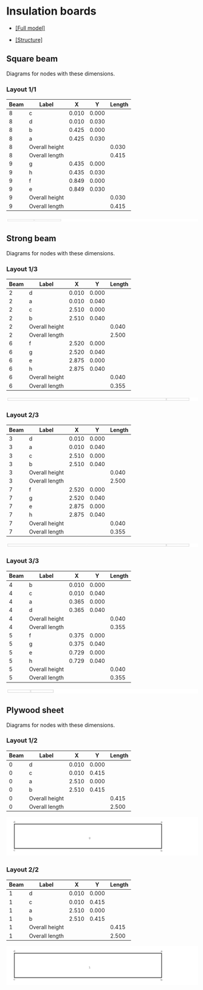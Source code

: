 # Insulation boards



* [[Full model]](full_model.stl)


* [[Structure]](structure.stl)




## Square beam

Diagrams for nodes with these dimensions.

### Layout 1/1


| Beam | Label | X | Y | Length |
|-|-|-|-|-|
| 8 | c | 0.010 | 0.000 |  |
| 8 | d | 0.010 | 0.030 |  |
| 8 | b | 0.425 | 0.000 |  |
| 8 | a | 0.425 | 0.030 |  |
| 8 | Overall height |  |  | 0.030 |
| 8 | Overall length |  |  | 0.415 |
| 9 | g | 0.435 | 0.000 |  |
| 9 | h | 0.435 | 0.030 |  |
| 9 | f | 0.849 | 0.000 |  |
| 9 | e | 0.849 | 0.030 |  |
| 9 | Overall height |  |  | 0.030 |
| 9 | Overall length |  |  | 0.415 |


![diagram000.svg](diagram000.svg)
## Strong beam

Diagrams for nodes with these dimensions.

### Layout 1/3


| Beam | Label | X | Y | Length |
|-|-|-|-|-|
| 2 | d | 0.010 | 0.000 |  |
| 2 | a | 0.010 | 0.040 |  |
| 2 | c | 2.510 | 0.000 |  |
| 2 | b | 2.510 | 0.040 |  |
| 2 | Overall height |  |  | 0.040 |
| 2 | Overall length |  |  | 2.500 |
| 6 | f | 2.520 | 0.000 |  |
| 6 | g | 2.520 | 0.040 |  |
| 6 | e | 2.875 | 0.000 |  |
| 6 | h | 2.875 | 0.040 |  |
| 6 | Overall height |  |  | 0.040 |
| 6 | Overall length |  |  | 0.355 |


![diagram001.svg](diagram001.svg)
### Layout 2/3


| Beam | Label | X | Y | Length |
|-|-|-|-|-|
| 3 | d | 0.010 | 0.000 |  |
| 3 | a | 0.010 | 0.040 |  |
| 3 | c | 2.510 | 0.000 |  |
| 3 | b | 2.510 | 0.040 |  |
| 3 | Overall height |  |  | 0.040 |
| 3 | Overall length |  |  | 2.500 |
| 7 | f | 2.520 | 0.000 |  |
| 7 | g | 2.520 | 0.040 |  |
| 7 | e | 2.875 | 0.000 |  |
| 7 | h | 2.875 | 0.040 |  |
| 7 | Overall height |  |  | 0.040 |
| 7 | Overall length |  |  | 0.355 |


![diagram002.svg](diagram002.svg)
### Layout 3/3


| Beam | Label | X | Y | Length |
|-|-|-|-|-|
| 4 | b | 0.010 | 0.000 |  |
| 4 | c | 0.010 | 0.040 |  |
| 4 | a | 0.365 | 0.000 |  |
| 4 | d | 0.365 | 0.040 |  |
| 4 | Overall height |  |  | 0.040 |
| 4 | Overall length |  |  | 0.355 |
| 5 | f | 0.375 | 0.000 |  |
| 5 | g | 0.375 | 0.040 |  |
| 5 | e | 0.729 | 0.000 |  |
| 5 | h | 0.729 | 0.040 |  |
| 5 | Overall height |  |  | 0.040 |
| 5 | Overall length |  |  | 0.355 |


![diagram003.svg](diagram003.svg)
## Plywood sheet

Diagrams for nodes with these dimensions.

### Layout 1/2


| Beam | Label | X | Y | Length |
|-|-|-|-|-|
| 0 | d | 0.010 | 0.000 |  |
| 0 | c | 0.010 | 0.415 |  |
| 0 | a | 2.510 | 0.000 |  |
| 0 | b | 2.510 | 0.415 |  |
| 0 | Overall height |  |  | 0.415 |
| 0 | Overall length |  |  | 2.500 |


![diagram004.svg](diagram004.svg)
### Layout 2/2


| Beam | Label | X | Y | Length |
|-|-|-|-|-|
| 1 | d | 0.010 | 0.000 |  |
| 1 | c | 0.010 | 0.415 |  |
| 1 | a | 2.510 | 0.000 |  |
| 1 | b | 2.510 | 0.415 |  |
| 1 | Overall height |  |  | 0.415 |
| 1 | Overall length |  |  | 2.500 |


![diagram005.svg](diagram005.svg)
